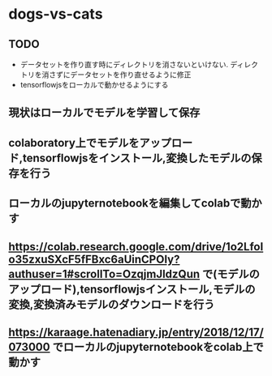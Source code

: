 # dogs-vs-cats

## TODO

+ データセットを作り直す時にディレクトリを消さないといけない. ディレクトリを消さずにデータセットを作り直せるように修正
+ tensorflowjsをローカルで動かせるようにする

## 現状はローカルでモデルを学習して保存
## colaboratory上でモデルをアップロード,tensorflowjsをインストール,変換したモデルの保存を行う
## ローカルのjupyternotebookを編集してcolabで動かす

## https://colab.research.google.com/drive/1o2LfoIo35zxuSXcF5fFBxc6aUinCPOIy?authuser=1#scrollTo=OzqjmJIdzQun で(モデルのアップロード),tensorflowjsインストール,モデルの変換,変換済みモデルのダウンロードを行う
## https://karaage.hatenadiary.jp/entry/2018/12/17/073000 でローカルのjupyternotebookをcolab上で動かす